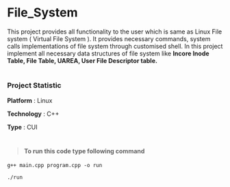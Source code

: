 # File_System

This project provides all functionality to the user which is same as Linux File system ( Virtual File System ).
It provides necessary commands, system calls implementations of file system through customised shell.
In this project implement all necessary data structures of file system like **Incore Inode Table, File Table, UAREA, User File Descriptor table.**

# 

### Project Statistic

**Platform** : Linux

**Technology** : C++

**Type** : CUI

#

>#### To run this code type following command
  
  	g++ main.cpp program.cpp -o run
	
  	./run
	
# 

